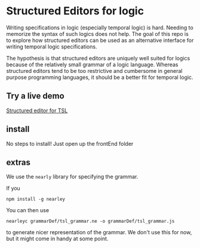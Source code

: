 # Structured Editors for logic

Writing specifications in logic (especially temporal logic) is hard.
Needing to memorize the syntax of such logics does not help.
The goal of this repo is to explore how structured editors can be used as an alternative interface for writing temporal logic specifications.

The hypothesis is that structured editors are uniquely well suited for logics because of the relatively small grammar of a logic language.
Whereas structured editors tend to be too restrictive and cumbersome in general purpose programming languages, it should be a better fit for temporal logic.

## Try a live demo

<p><a href="frontEnd/dynamicGrammars.html">Structured editor for TSL</a></p>

## install

No steps to install! Just open up the frontEnd folder

## extras

We use the `nearly` library for specifying the grammar.

If you

    npm install -g nearley

You can then use

    nearleyc grammarDef/tsl_grammar.ne -o grammarDef/tsl_grammar.js


to generate nicer representation of the grammar. We don't use this for now, but it might come in handy at some point.
